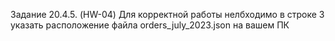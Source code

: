 Задание 20.4.5. (HW-04)
Для корректной работы нелбходимо в строке 3 указать расположение файла orders_july_2023.json на вашем ПК
